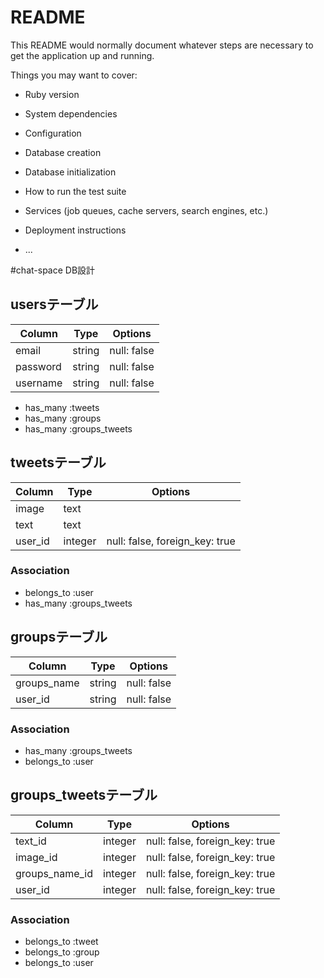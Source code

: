 # README

This README would normally document whatever steps are necessary to get the
application up and running.

Things you may want to cover:

* Ruby version

* System dependencies

* Configuration

* Database creation

* Database initialization

* How to run the test suite

* Services (job queues, cache servers, search engines, etc.)

* Deployment instructions

* ...


#chat-space DB設計
## usersテーブル
|Column|Type|Options|
|------|----|-------|
|email|string|null: false|
|password|string|null: false|
|username|string|null: false|
- has_many :tweets
- has_many :groups
- has_many :groups_tweets

## tweetsテーブル
|Column|Type|Options|
|------|----|-------|
|image|text||
|text|text||
|user_id|integer|null: false, foreign_key: true|
### Association
- belongs_to :user
- has_many :groups_tweets

## groupsテーブル
|Column|Type|Options|
|------|----|-------|
|groups_name|string|null: false|
|user_id|string|null: false|
### Association
- has_many :groups_tweets
- belongs_to :user

## groups_tweetsテーブル
|Column|Type|Options|
|------|----|-------|
|text_id|integer|null: false, foreign_key: true|
|image_id|integer|null: false, foreign_key: true|
|groups_name_id|integer|null: false, foreign_key: true|
|user_id|integer|null: false, foreign_key: true|
### Association
- belongs_to :tweet
- belongs_to :group
- belongs_to :user

